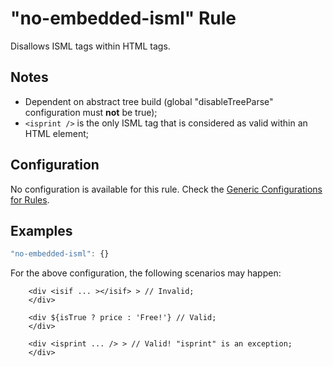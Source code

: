 # "no-embedded-isml" Rule

Disallows ISML tags within HTML tags.

## Notes

- Dependent on abstract tree build (global "disableTreeParse" configuration must **not** be true);
- `<isprint />` is the only ISML tag that is considered as valid within an HTML element;

## Configuration

No configuration is available for this rule. Check the [Generic Configurations for Rules][generic-config].

## Examples

```js
"no-embedded-isml": {}
```

For the above configuration, the following scenarios may happen:

```
    <div <isif ... ></isif> > // Invalid;
    </div>
```

```
    <div ${isTrue ? price : 'Free!'} // Valid;
    </div>
```

```
    <div <isprint ... /> > // Valid! "isprint" is an exception;
    </div>
```

[generic-config]: <../generic-rule-config.md>
